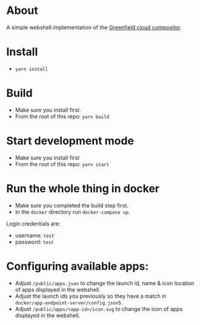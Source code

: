 # About
A simple webshell implementation of the [Greenfield cloud compositor](https://github.com/udevbe/greenfield).

# Install
- `yarn install`

# Build
- Make sure you install first.
- From the root of this repo: `yarn build`

# Start development mode
- Make sure you install first
- From the root of this repo: `yarn start`

# Run the whole thing in docker
- Make sure you completed the build step first.
- In the `docker` directory run `docker-compose up`.
  

Login credentials are:
- username: `test`
- password: `test`

# Configuring available apps:
- Adjust `/public/apps.json` to change the launch id, name & icon location of apps displayed in the webshell.
- Adjust the launch ids you previously so they have a match in `docker/app-endpoint-server/config.json5`.  
- Adjust `/public/apps/<app-id>/icon.svg` to change the icon of apps displayed in the webshell.
